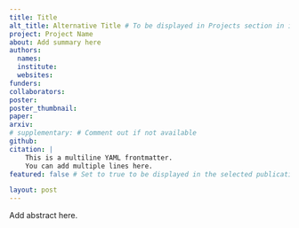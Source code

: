 ```yaml
---
title: Title
alt_title: Alternative Title # To be displayed in Projects section in index.html
project: Project Name
about: Add summary here
authors:
  names:
  institute:
  websites:
funders: 
collaborators: 
poster:
poster_thumbnail:
paper: 
arxiv: 
# supplementary: # Comment out if not available
github:
citation: |
    This is a multiline YAML frontmatter.
    You can add multiple lines here.
featured: false # Set to true to be displayed in the selected publications section

layout: post
---
```


Add abstract here.
